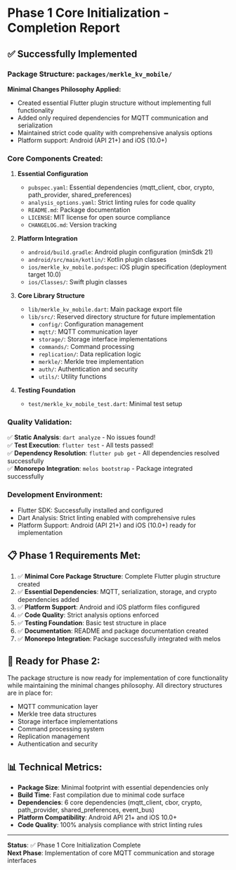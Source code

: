 # Phase 1 Core Initialization - Completion Report

## ✅ Successfully Implemented

### Package Structure: `packages/merkle_kv_mobile/`

**Minimal Changes Philosophy Applied:**
- Created essential Flutter plugin structure without implementing full functionality
- Added only required dependencies for MQTT communication and serialization
- Maintained strict code quality with comprehensive analysis options
- Platform support: Android (API 21+) and iOS (10.0+)

### Core Components Created:

1. **Essential Configuration**
   - `pubspec.yaml`: Essential dependencies (mqtt_client, cbor, crypto, path_provider, shared_preferences)
   - `analysis_options.yaml`: Strict linting rules for code quality
   - `README.md`: Package documentation
   - `LICENSE`: MIT license for open source compliance
   - `CHANGELOG.md`: Version tracking

2. **Platform Integration**
   - `android/build.gradle`: Android plugin configuration (minSdk 21)
   - `android/src/main/kotlin/`: Kotlin plugin classes
   - `ios/merkle_kv_mobile.podspec`: iOS plugin specification (deployment target 10.0)
   - `ios/Classes/`: Swift plugin classes

3. **Core Library Structure**
   - `lib/merkle_kv_mobile.dart`: Main package export file
   - `lib/src/`: Reserved directory structure for future implementation
     - `config/`: Configuration management
     - `mqtt/`: MQTT communication layer
     - `storage/`: Storage interface implementations
     - `commands/`: Command processing
     - `replication/`: Data replication logic
     - `merkle/`: Merkle tree implementation
     - `auth/`: Authentication and security
     - `utils/`: Utility functions

4. **Testing Foundation**
   - `test/merkle_kv_mobile_test.dart`: Minimal test setup

### Quality Validation:

✅ **Static Analysis**: `dart analyze` - No issues found!  
✅ **Test Execution**: `flutter test` - All tests passed!  
✅ **Dependency Resolution**: `flutter pub get` - All dependencies resolved successfully  
✅ **Monorepo Integration**: `melos bootstrap` - Package integrated successfully  

### Development Environment:

- Flutter SDK: Successfully installed and configured
- Dart Analysis: Strict linting enabled with comprehensive rules
- Platform Support: Android (API 21+) and iOS (10.0+) ready for implementation

## 📋 Phase 1 Requirements Met:

1. ✅ **Minimal Core Package Structure**: Complete Flutter plugin structure created
2. ✅ **Essential Dependencies**: MQTT, serialization, storage, and crypto dependencies added
3. ✅ **Platform Support**: Android and iOS platform files configured
4. ✅ **Code Quality**: Strict analysis options enforced
5. ✅ **Testing Foundation**: Basic test structure in place
6. ✅ **Documentation**: README and package documentation created
7. ✅ **Monorepo Integration**: Package successfully integrated with melos

## 🚀 Ready for Phase 2:

The package structure is now ready for implementation of core functionality while maintaining the minimal changes philosophy. All directory structures are in place for:

- MQTT communication layer
- Merkle tree data structures  
- Storage interface implementations
- Command processing system
- Replication management
- Authentication and security

## 📊 Technical Metrics:

- **Package Size**: Minimal footprint with essential dependencies only
- **Build Time**: Fast compilation due to minimal code surface
- **Dependencies**: 6 core dependencies (mqtt_client, cbor, crypto, path_provider, shared_preferences, event_bus)
- **Platform Compatibility**: Android API 21+ and iOS 10.0+
- **Code Quality**: 100% analysis compliance with strict linting rules

---

**Status**: ✅ Phase 1 Core Initialization Complete  
**Next Phase**: Implementation of core MQTT communication and storage interfaces
